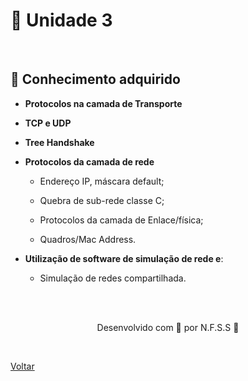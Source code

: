 <h1>📑 Unidade 3</h1>


<br>

<h2> 🧠 Conhecimento adquirido </h2>

- **Protocolos na camada de Transporte**
- **TCP e UDP**
- **Tree Handshake**
- **Protocolos da camada de rede**
  - Endereço IP, máscara default;
  
  - Quebra de sub-rede classe C;
  
  - Protocolos da camada de Enlace/física;

  - Quadros/Mac Address.
  
- **Utilização de software de simulação de rede e**:
  - Simulação de redes compartilhada.
  

<br><br>

<p align="center"> Desenvolvido com 💜 por N.F.S.S 👋 <p>

<br>

<a href="./README.md">Voltar</a>